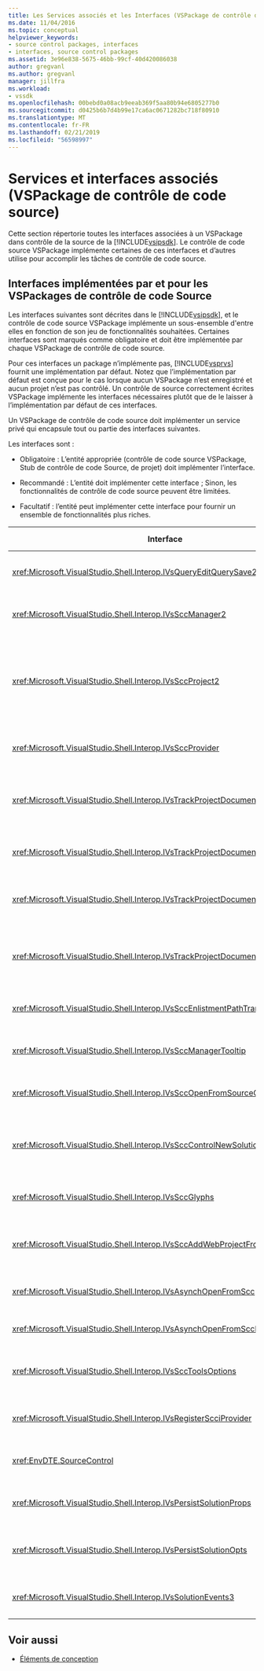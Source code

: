 ```yaml
---
title: Les Services associés et les Interfaces (VSPackage de contrôle de code Source) | Microsoft Docs
ms.date: 11/04/2016
ms.topic: conceptual
helpviewer_keywords:
- source control packages, interfaces
- interfaces, source control packages
ms.assetid: 3e96e838-5675-46bb-99cf-40d420086038
author: gregvanl
ms.author: gregvanl
manager: jillfra
ms.workload:
- vssdk
ms.openlocfilehash: 00bebd0a08acb9eeab369f5aa80b94e6805277b0
ms.sourcegitcommit: d0425b6b7d4b99e17ca6ac0671282bc718f80910
ms.translationtype: MT
ms.contentlocale: fr-FR
ms.lasthandoff: 02/21/2019
ms.locfileid: "56598997"
---
```

# <a name="related-services-and-interfaces-source-control-vspackage"></a>Services et interfaces associés (VSPackage de contrôle de code source)
Cette section répertorie toutes les interfaces associées à un VSPackage dans contrôle de la source de la [!INCLUDE[vsipsdk](../../extensibility/includes/vsipsdk_md.md)]. Le contrôle de code source VSPackage implémente certaines de ces interfaces et d’autres utilise pour accomplir les tâches de contrôle de code source.

## <a name="interfaces-implemented-by-and-for-source-control-vspackages"></a>Interfaces implémentées par et pour les VSPackages de contrôle de code Source
 Les interfaces suivantes sont décrites dans le [!INCLUDE[vsipsdk](../../extensibility/includes/vsipsdk_md.md)], et le contrôle de code source VSPackage implémente un sous-ensemble d'entre elles en fonction de son jeu de fonctionnalités souhaitées. Certaines interfaces sont marqués comme obligatoire et doit être implémentée par chaque VSPackage de contrôle de code source.

 Pour ces interfaces un package n’implémente pas, [!INCLUDE[vsprvs](../../code-quality/includes/vsprvs_md.md)] fournit une implémentation par défaut. Notez que l’implémentation par défaut est conçue pour le cas lorsque aucun VSPackage n’est enregistré et aucun projet n’est pas contrôlé. Un contrôle de source correctement écrites VSPackage implémente les interfaces nécessaires plutôt que de le laisser à l’implémentation par défaut de ces interfaces.

 Un VSPackage de contrôle de code source doit implémenter un service privé qui encapsule tout ou partie des interfaces suivantes.

 Les interfaces sont :

-   Obligatoire : L’entité appropriée (contrôle de code source VSPackage, Stub de contrôle de code Source, de projet) doit implémenter l’interface.

-   Recommandé : L’entité doit implémenter cette interface ; Sinon, les fonctionnalités de contrôle de code source peuvent être limitées.

-   Facultatif : l’entité peut implémenter cette interface pour fournir un ensemble de fonctionnalités plus riches.

| Interface | Objectif | Implémenté par | Implémenter ? |
| - | - |--------------------------|-------------|
| <xref:Microsoft.VisualStudio.Shell.Interop.IVsQueryEditQuerySave2> | Éditeurs appellent cette interface avant de modifier ou de l’enregistrement d’un fichier. Le contrôle de code source VSPackage peut extraire le fichier ou refuser l’opération si l’extraction échoue. | Contrôle de code source VSPackage | Recommandé |
| <xref:Microsoft.VisualStudio.Shell.Interop.IVsSccManager2> | Cette interface fournit des fonctionnalités de contrôle de source de base pour les projets, tels que l’inscription et désinscription des projets avec contrôle de code source et prise en charge pour les glyphes de contrôle de source de base. | Contrôle de code source VSPackage | Obligatoire |
| <xref:Microsoft.VisualStudio.Shell.Interop.IVsSccProject2> | Cette interface est obtenue à partir de la <xref:Microsoft.VisualStudio.Shell.Interop.IVsHierarchy> à l’aide de la <xref:System.Runtime.InteropServices.Marshal.QueryInterface%2A> (fonction), ou en simplement effectuant un cast de l’objet implémentant `IVsHierarchy` à `IVsSccProject2`. Il est utilisé pour obtenir les fichiers sous contrôle de code source dans un projet ou pour informer le projet de l’état actuel du contrôle de source ou l’emplacement. | Projet | Obligatoire |
| <xref:Microsoft.VisualStudio.Shell.Interop.IVsSccProvider> | Le module d’intégration utilise cette interface pour définir le VSPackage actif actuels. | Contrôle de code source VSPackage | Obligatoire |
| <xref:Microsoft.VisualStudio.Shell.Interop.IVsTrackProjectDocuments2> | Cette interface est basée sur un modèle d’abonnement. Un VSPackage peut signaler qu’il souhaite recevoir des événements de document et être avertie par le shell sur les événements qui sont sur le point de se produire. Il est implémenté et géré par [!INCLUDE[vsprvs](../../code-quality/includes/vsprvs_md.md)], qui passe à son tour les événements implémentant le `IVsTrackProjectDocumentsEvents2` au VSPackage. | Stub de contrôle de code source | Obligatoire |
| <xref:Microsoft.VisualStudio.Shell.Interop.IVsTrackProjectDocuments3> | Cette interface fournit le traitement par lots, les opérations de lecture/écriture synchronisé et avancée `OnQueryAddFiles` (méthode). | Stub de contrôle de code source | Obligatoire |
| <xref:Microsoft.VisualStudio.Shell.Interop.IVsTrackProjectDocumentsEvents2> | **L’Explorateur de solutions** et projets appellent cette interface lorsque de nouveaux fichiers sont ajoutés aux projets, ou lorsque les fichiers et dossiers sont renommés ou supprimés à partir de projets. Le VSPackage de contrôle de code source peut extraire le fichier projet ou annuler l’opération. | Contrôle de code source VSPackage | Recommandé |
| <xref:Microsoft.VisualStudio.Shell.Interop.IVsTrackProjectDocumentsEvents3> | **L’Explorateur de solutions** et projets appellent cette interface en réponse aux appels passés aux méthodes de l’interface IVstrackProjectDocuments3. Le contrôle de code source VSPackage peut effectuer le suivi des opérations par lots, synchronisées opérations de lecture/écriture et travailler avec un plus avancés `OnQueryAddFiles` (méthode). | Contrôle de code source VSPackage | Recommandé |
| <xref:Microsoft.VisualStudio.Shell.Interop.IVsSccEnlistmentPathTranslation> | Cette interface fournit la gestion de l’inscription prend en charge pour les projets Web. | Contrôle de code source VSPackage | Recommandé |
| <xref:Microsoft.VisualStudio.Shell.Interop.IVsSccManagerTooltip> | Cette interface est utilisée pour récupérer des info-bulles pour les fichiers sous contrôle de code source dans les projets. | Contrôle de code source VSPackage | Facultatif |
| <xref:Microsoft.VisualStudio.Shell.Interop.IVsSccOpenFromSourceControl> | Cette interface fournit l’extension de prise en charge. | Contrôle de code source VSPackage | Facultatif |
| <xref:Microsoft.VisualStudio.Shell.Interop.IVsSccControlNewSolution> | Le VSPackage utilise cette interface pour intégrer une extension de l’espace de noms dans le **New**, **Open**, ou **enregistrer** boîtes de dialogue. Par conséquent, les projets peuvent être automatiquement ajoutés au contrôle de code source lors de la création ou ajoutés au contrôle de code source lorsqu’une sauvegarde opération est en vigueur. | Contrôle de code source VSPackage | Facultatif |
| <xref:Microsoft.VisualStudio.Shell.Interop.IVsSccGlyphs> | Le VSPackage utilise cette interface pour définir des glyphes supplémentaires comme des glyphes de contrôle de code source pour les nœuds dans **l’Explorateur de solutions**. | Contrôle de code source VSPackage | Facultatif |
| <xref:Microsoft.VisualStudio.Shell.Interop.IVsSccAddWebProjectFromSourceControl> | Le **ajouter** boîte de dialogue pour les projets Web utilise cette interface. Il fournit des méthodes permettant de parcourir un emplacement de contrôle de code source et pour l’ouverture d’un projet Web ajouté précédemment dans le référentiel de contrôle de code source à cet emplacement. | Contrôle de code source VSPackage | Recommandé |
| <xref:Microsoft.VisualStudio.Shell.Interop.IVsAsynchOpenFromScc> | Cette interface prend en charge pour le chargement asynchrone (en arrière-plan) des projets de contrôle de code source. | Contrôle de code source VSPackage | Facultatif |
| <xref:Microsoft.VisualStudio.Shell.Interop.IVsAsynchOpenFromSccProjectEvents> | Cette interface permet aux projets de surveiller la progression du chargement asynchrone lancée par <xref:Microsoft.VisualStudio.Shell.Interop.IVsAsynchOpenFromScc>. | Projet | Facultatif |
| <xref:Microsoft.VisualStudio.Shell.Interop.IVsSccToolsOptions> | Cette interface permet à l’IDE interroger le VSPackage de contrôle source active. L’IDE interroge la valeur de paramètres de contrôle de source qui ont une signification même lorsqu’il n’existe aucun contrôle de source active que VSPackage inscrit. Cette interface est implémentée et gérée par [!INCLUDE[vsprvs](../../code-quality/includes/vsprvs_md.md)]. | Stub de contrôle de code source | Obligatoire |
| <xref:Microsoft.VisualStudio.Shell.Interop.IVsRegisterScciProvider> | Cette interface est utilisée en inscrivant le VSPackage de contrôle de code source. | Stub de contrôle de code source | Obligatoire |
| <xref:EnvDTE.SourceControl> | Cette interface est utilisée dans automation. Par conséquent, il expose uniquement les fonctions qui peuvent être exécutées sans afficher d’interface utilisateur. | Contrôle de code source VSPackage | Facultatif |
| <xref:Microsoft.VisualStudio.Shell.Interop.IVsPersistSolutionProps> | Cette interface est utilisée pour enregistrer des paramètres de contrôle de la source dans le fichier solution (.sln). Les paramètres incluent l’emplacement de contrôle de source et les indicateurs d’état de contrôle de code source. | Contrôle de code source VSPackage | Recommandé |
| <xref:Microsoft.VisualStudio.Shell.Interop.IVsPersistSolutionOpts> | Cette interface est utilisée pour enregistrer les paramètres de contrôle de source dans le fichier d’options (.suo) de solution. Cela peut inclure des paramètres de contrôle de source de spécifiques à l’utilisateur comme emplacement de l’inscription de l’utilisateur actuel. | Contrôle de code source VSPackage | Recommandé |
| <xref:Microsoft.VisualStudio.Shell.Interop.IVsSolutionEvents3> | Cette interface est utilisée pour surveiller les événements afin d’effectuer des opérations telles que l’archivage des fichiers projet avant de fermer les solutions, ou bien les nouveaux fichiers à partir du contrôle de code source lors de l’ouverture d’un projet. | Contrôle de code source VSPackage | Recommandé |

## <a name="see-also"></a>Voir aussi
- [Éléments de conception](../../extensibility/internals/source-control-vspackage-design-elements.md)